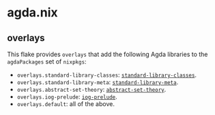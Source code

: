 # agda.nix

## overlays

This flake provides `overlays` that add the following Agda libraries to the
`agdaPackages` set of `nixpkgs`:

- `overlays.standard-library-classes`: [`standard-library-classes`](https://github.com/agda/agda-stdlib-classes).
- `overlays.standard-library-meta`: [`standard-library-meta`](https://github.com/agda/agda-stdlib-meta).
- `overlays.abstract-set-theory`: [`abstract-set-theory`](https://github.com/input-output-hk/agda-sets).
- `overlays.iog-prelude`: [`iog-prelude`](https://github.com/input-output-hk/iog-agda-prelude).
- `overlays.default`: all of the above.
